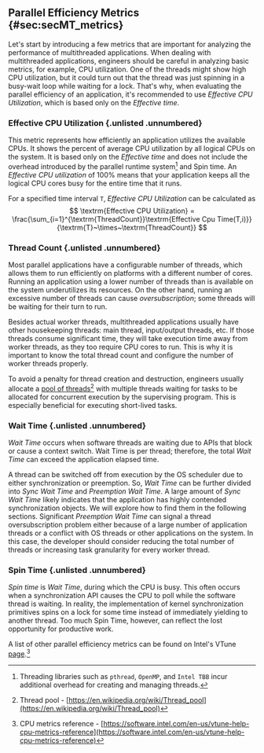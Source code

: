 ## Parallel Efficiency Metrics {#sec:secMT_metrics}

Let's start by introducing a few metrics that are important for analyzing the performance of multithreaded applications. When dealing with multithreaded applications, engineers should be careful in analyzing basic metrics, for example, CPU utilization. One of the threads might show high CPU utilization, but it could turn out that the thread was just spinning in a busy-wait loop while waiting for a lock. That's why, when evaluating the parallel efficiency of an application, it's recommended to use *Effective CPU Utilization*, which is based only on the *Effective time*.

### Effective CPU Utilization {.unlisted .unnumbered}

This metric represents how efficiently an application utilizes the available CPUs. It shows the percent of average CPU utilization by all logical CPUs on the system. It is based only on the *Effective time* and does not include the overhead introduced by the parallel runtime system[^11] and Spin time. An *Effective CPU utilization* of 100% means that your application keeps all the logical CPU cores busy for the entire time that it runs.

For a specified time interval `T`, *Effective CPU Utilization* can be calculated as
$$
\textrm{Effective CPU Utilization} = \frac{\sum_{i=1}^{\textrm{ThreadCount}}\textrm{Effective Cpu Time(T,i)}}{\textrm{T}~\times~\textrm{ThreadCount}}
$$

### Thread Count {.unlisted .unnumbered}

Most parallel applications have a configurable number of threads, which allows them to run efficiently on platforms with a different number of cores. Running an application using a lower number of threads than is available on the system underutilizes its resources. On the other hand, running an excessive number of threads can cause *oversubscription*; some threads will be waiting for their turn to run.

Besides actual worker threads, multithreaded applications usually have other housekeeping threads: main thread, input/output threads, etc. If those threads consume significant time, they will take execution time away from worker threads, as they too require CPU cores to run. This is why it is important to know the total thread count and configure the number of worker threads properly.

To avoid a penalty for thread creation and destruction, engineers usually allocate a [pool of threads](https://en.wikipedia.org/wiki/Thread_pool)[^14] with multiple threads waiting for tasks to be allocated for concurrent execution by the supervising program. This is especially beneficial for executing short-lived tasks.

### Wait Time {.unlisted .unnumbered}

*Wait Time* occurs when software threads are waiting due to APIs that block or cause a context switch. Wait Time is per thread; therefore, the total *Wait Time* can exceed the application elapsed time.

A thread can be switched off from execution by the OS scheduler due to either synchronization or preemption. So, *Wait Time* can be further divided into *Sync Wait Time* and *Preemption Wait Time*. A large amount of *Sync Wait Time* likely indicates that the application has highly contended synchronization objects. We will explore how to find them in the following sections. Significant *Preemption Wait Time* can signal a thread oversubscription problem either because of a large number of application threads or a conflict with OS threads or other applications on the system. In this case, the developer should consider reducing the total number of threads or increasing task granularity for every worker thread.

### Spin Time {.unlisted .unnumbered}

*Spin time* is *Wait Time*, during which the CPU is busy. This often occurs when a synchronization API causes the CPU to poll while the software thread is waiting. In reality, the implementation of kernel synchronization primitives spins on a lock for some time instead of immediately yielding to another thread. Too much Spin Time, however, can reflect the lost opportunity for productive work. 

A list of other parallel efficiency metrics can be found on Intel's VTune [page](https://software.intel.com/en-us/vtune-help-cpu-metrics-reference).[^15]

[^11]: Threading libraries such as `pthread`, `OpenMP`, and `Intel TBB` incur additional overhead for creating and managing threads.
[^14]: Thread pool - [https://en.wikipedia.org/wiki/Thread_pool](https://en.wikipedia.org/wiki/Thread_pool)
[^15]: CPU metrics reference - [https://software.intel.com/en-us/vtune-help-cpu-metrics-reference](https://software.intel.com/en-us/vtune-help-cpu-metrics-reference)
